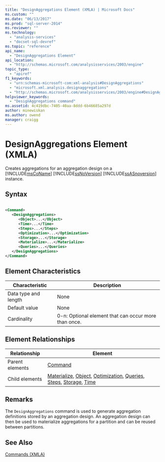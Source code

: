 ```yaml
---
title: "DesignAggregations Element (XMLA) | Microsoft Docs"
ms.custom: ""
ms.date: "06/13/2017"
ms.prod: "sql-server-2014"
ms.reviewer: ""
ms.technology: 
  - "analysis-services"
  - "docset-sql-devref"
ms.topic: "reference"
api_name: 
  - "DesignAggregations Element"
api_location: 
  - "http://schemas.microsoft.com/analysisservices/2003/engine"
topic_type: 
  - "apiref"
f1_keywords: 
  - "urn:schemas-microsoft-com:xml-analysis#DesignAggregations"
  - "microsoft.xml.analysis.designaggregations"
  - "http://schemas.microsoft.com/analysisservices/2003/engine#DesignAggregations"
helpviewer_keywords: 
  - "DesignAggregations command"
ms.assetid: 4c419dbc-7405-40aa-8ddd-6b46685a297d
author: minewiskan
ms.author: owend
manager: craigg
---
```

# DesignAggregations Element (XMLA)
  Creates aggregations for an aggregation design on a [!INCLUDE[msCoName](../../../includes/msconame-md.md)] [!INCLUDE[ssNoVersion](../../../includes/ssnoversion-md.md)] [!INCLUDE[ssASnoversion](../../../includes/ssasnoversion-md.md)] instance.  
  
## Syntax  
  
```xml  
  
<Command>  
   <DesignAggregations>  
      <Object>...</Object>  
      <Time>...</Time>  
      <Steps>...</Steps>  
      <Optimization>...</Optimization>  
      <Storage>...</Storage>  
      <Materialize>...</Materialize>  
      <Queries>...</Queries>  
   </DesignAggregations>  
</Command>  
```  
  
## Element Characteristics  
  
|Characteristic|Description|  
|--------------------|-----------------|  
|Data type and length|None|  
|Default value|None|  
|Cardinality|0-n: Optional element that can occur more than once.|  
  
## Element Relationships  
  
|Relationship|Element|  
|------------------|-------------|  
|Parent elements|[Command](../xml-elements-properties/command-element-xmla.md)|  
|Child elements|[Materialize](../xml-elements-properties/materialize-element-xmla.md), [Object](../xml-elements-properties/object-element-xmla.md), [Optimization](../xml-elements-properties/optimization-element-xmla.md), [Queries](../xml-elements-properties/queries-element-xmla.md), [Steps](../xml-elements-properties/steps-element-xmla.md), [Storage](../xml-elements-properties/storage-element-xmla.md), [Time](../xml-elements-properties/time-element-xmla.md)|  
  
## Remarks  
 The `DesignAggregations` command is used to generate aggregation definitions stored by an aggregation design. An aggregation design can then be used to materialize aggregations for a partition and can be reused between partitions.  
  
## See Also  
 [Commands &#40;XMLA&#41;](xml-elements-commands.md)  
  
  
